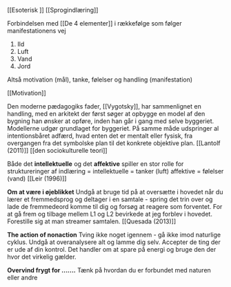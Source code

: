 [[Esoterisk ]]
[[Sprogindlæring]] 



Forbindelsen med [[De 4 elementer]] i rækkefølge som følger manifestationens vej
1. Ild
2. Luft
3. Vand 
4. Jord 

Altså motivation (mål), tanke, følelser og handling (manifestation)

[[Motivation]]

Den moderne pædagogiks fader, [[Vygotsky]], har sammenlignet en handling, med en arkitekt der først søger at opbygge en model af den bygning han ønsker at opføre, inden han går i gang med selve byggeriet. Modellerne udgør grundlaget for byggeriet. På samme måde udspringer al intentionsbåret adfærd, hvad enten det er mentalt eller fysisk, fra overgangen fra det symbolske plan til det konkrete objektive plan. 
[[Lantolf (2011)]]
[[den sociokulturelle teori]]


Både det **intellektuelle** og det **affektive** spiller en stor rolle for struktureringer af indlæring = intellektuelle = tanker (luft)
affektive = følelser (vand)
[[Leir (1996)]]

**Om at være i øjeblikket** 
Undgå at bruge tid på at oversætte i hovedet når du lærer et fremmedsprog og deltager i en samtale - spring det trin over og lade de fremmedeord komme til dig og forsøg at reagere som forventet. For at gå frem og tilbage mellem L1 og L2 bevirkede at jeg forblev i hovedet. Forestille sig at man streamer samtalen. 
[[Quesada (2013)]]

**The action of nonaction** 
Tving ikke noget igennem - gå ikke imod naturlige cyklus. Undgå at overanalysere alt og lamme dig selv. Accepter de ting der er ude af din kontrol. Det handler om at spare på energi og bruge den der hvor det virkelig gælder. 

**Overvind frygt for .......**
Tænk på hvordan du er forbundet med naturen eller andre

